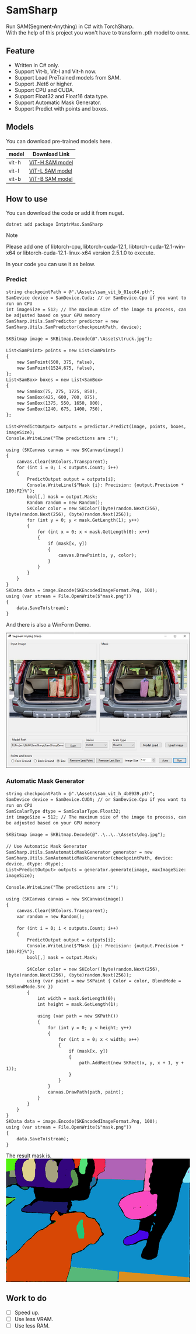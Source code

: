 # SamSharp

Run SAM(Segment-Anything) in C# with TorchSharp. </br>
With the help of this project you won't have to transform .pth model to onnx.

## Feature

- Written in C# only.
- Support Vit-b, Vit-l and Vit-h now.
- Support Load PreTrained models from SAM.
- Support .Net6 or higher.
- Support CPU and CUDA.
- Support Float32 and Float16 data type.
- Support Automatic Mask Generator.
- Support Predict with points and boxes.

## Models

You can download pre-trained models here.


| model | Download Link 
| --- | ----------- 
| vit-h | [ViT-H SAM model](https://dl.fbaipublicfiles.com/segment_anything/sam_vit_h_4b8939.pth) 
| vit-l | [ViT-L SAM model](https://dl.fbaipublicfiles.com/segment_anything/sam_vit_l_0b3195.pth) 
| vit-b | [ViT-B SAM model](https://dl.fbaipublicfiles.com/segment_anything/sam_vit_b_01ec64.pth) 



## How to use

You can download the code or add it from nuget.

    dotnet add package IntptrMax.SamSharp

> [!NOTE]
> Please add one of libtorch-cpu, libtorch-cuda-12.1, libtorch-cuda-12.1-win-x64 or libtorch-cuda-12.1-linux-x64 version 2.5.1.0 to execute.

In your code you can use it as below.

### Predict

```CSharp
string checkpointPath = @".\Assets\sam_vit_b_01ec64.pth";
SamDevice device = SamDevice.Cuda; // or SamDevice.Cpu if you want to run on CPU
int imageSize = 512; // The maximum size of the image to process, can be adjusted based on your GPU memory
SamSharp.Utils.SamPredictor predictor = new SamSharp.Utils.SamPredictor(checkpointPath, device);

SKBitmap image = SKBitmap.Decode(@".\Assets\truck.jpg");

List<SamPoint> points = new List<SamPoint>
{
	new SamPoint(500, 375, false),
	new SamPoint(1524,675, false),
};
List<SamBox> boxes = new List<SamBox>
{
	new SamBox(75, 275, 1725, 850),
	new SamBox(425, 600, 700, 875),
	new SamBox(1375, 550, 1650, 800),
	new SamBox(1240, 675, 1400, 750),
};

List<PredictOutput> outputs = predictor.Predict(image, points, boxes, imageSize);
Console.WriteLine("The predictions are :");

using (SKCanvas canvas = new SKCanvas(image))
{
	canvas.Clear(SKColors.Transparent);
	for (int i = 0; i < outputs.Count; i++)
	{
		PredictOutput output = outputs[i];
		Console.WriteLine($"Mask {i}: Precision: {output.Precision * 100:F2}%");
		bool[,] mask = output.Mask;
		Random random = new Random();
		SKColor color = new SKColor((byte)random.Next(256), (byte)random.Next(256), (byte)random.Next(256));
		for (int y = 0; y < mask.GetLength(1); y++)
		{
			for (int x = 0; x < mask.GetLength(0); x++)
			{
				if (mask[x, y])
				{
					canvas.DrawPoint(x, y, color);
				}
			}
		}
	}
}
SKData data = image.Encode(SKEncodedImageFormat.Png, 100);
using (var stream = File.OpenWrite($"mask.png"))
{
	data.SaveTo(stream);
}
```
And there is also a WinForm Demo.

![image](https://raw.githubusercontent.com/IntptrMax/SamSharp/refs/heads/master/Assets/Demo.jpg)

### Automatic Mask Generator
```CSharp
string checkpointPath = @".\Assets\sam_vit_h_4b8939.pth";
SamDevice device = SamDevice.CUDA; // or SamDevice.Cpu if you want to run on CPU
SamScalarType dtype = SamScalarType.Float32;
int imageSize = 512; // The maximum size of the image to process, can be adjusted based on your GPU memory

SKBitmap image = SKBitmap.Decode(@"..\..\..\Assets\dog.jpg");

// Use Automatic Mask Generator
SamSharp.Utils.SamAutomaticMaskGenerator generator = new SamSharp.Utils.SamAutomaticMaskGenerator(checkpointPath, device: device, dtype: dtype);
List<PredictOutput> outputs = generator.generate(image, maxImageSize: imageSize);

Console.WriteLine("The predictions are :");

using (SKCanvas canvas = new SKCanvas(image))
{
	canvas.Clear(SKColors.Transparent);
	var random = new Random();

	for (int i = 0; i < outputs.Count; i++)
	{
		PredictOutput output = outputs[i];
		Console.WriteLine($"Mask {i}: Precision: {output.Precision * 100:F2}%");
		bool[,] mask = output.Mask;

		SKColor color = new SKColor((byte)random.Next(256), (byte)random.Next(256), (byte)random.Next(256));
		using (var paint = new SKPaint { Color = color, BlendMode = SKBlendMode.Src })
		{
			int width = mask.GetLength(0);
			int height = mask.GetLength(1);

			using (var path = new SKPath())
			{
				for (int y = 0; y < height; y++)
				{
					for (int x = 0; x < width; x++)
					{
						if (mask[x, y])
						{
							path.AddRect(new SKRect(x, y, x + 1, y + 1));
						}
					}
				}
				canvas.DrawPath(path, paint);
			}
		}
	}
}
SKData data = image.Encode(SKEncodedImageFormat.Png, 100);
using (var stream = File.OpenWrite($"mask.png"))
{
	data.SaveTo(stream);
}

```
The result mask is.
![image](https://raw.githubusercontent.com/IntptrMax/SamSharp/refs/heads/master/Assets/mask_dog.png)


## Work to do
- [ ] Speed up.
- [ ] Use less VRAM.
- [ ] Use less RAM.